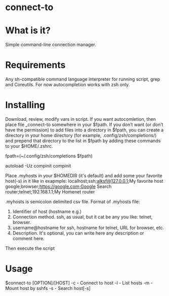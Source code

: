 connect-to
===

# What is it?
Simple command-line connection manager.

# Requirements
Any sh-compatible command language interpreter for running script, grep and Coreutils. For now autocompletion works with zsh only.

# Installing
Download, review, modify vars in script. 
If you want autocomletion, then place file _connect-to somewhere in your $fpath. If you don’t want (or don’t have the permission) to add files into a directory in $fpath, you can create a directory in your home directory (for example, .config/zsh/completions/) and prepend that directory to the list in $fpath by adding these commands to your $HOME/.zshrc.

fpath=(~/.config/zsh/completions $fpath)

autoload -Uz compinit
compinit

Place .myhosts in your $HOMEDIR (it's default) and add some your favorite host(-s) in it like in exapmple:
localhost;ssh;alksf@127.0.0.1;My favorite host
google;browser;https://google.com;Google Search
router;telnet;192.168.1.1;My Homenet router

.myhosts is semicolon delimited csv file. Format of .myhosts file:
1. Identifier of host (hostname e.g.)
2. Connection method. ssh, as usual, but it cat be any you like: telnet, browser.
3. username@hostname for ssh, hostname for telnet, URL for browser, etc.
4. Description. It's optional, you can write here any description or comment here.

Then execute the script

# Usage
$connect-to [OPTION]/[HOST]
-c - Connect to host
-l - List hosts
-m - Mount host by sshfs
-s - Search host[-s]
